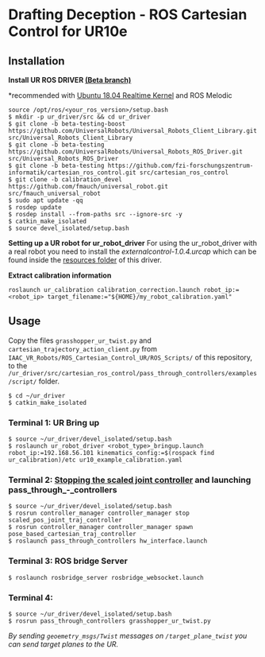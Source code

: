 # Drafting Deception - ROS Cartesian Control for UR10e

## Installation ##
**Install UR ROS DRIVER [(Beta branch)](https://github.com/UniversalRobots/Universal_Robots_ROS_Driver/tree/beta-testing#Building)**

*recommended with [Ubuntu 18.04 Realtime Kernel](https://github.com/UniversalRobots/Universal_Robots_ROS_Driver/blob/beta-testing/ur_robot_driver/doc/real_time.md) and ROS Melodic 

```
source /opt/ros/<your_ros_version>/setup.bash
$ mkdir -p ur_driver/src && cd ur_driver
$ git clone -b beta-testing-boost https://github.com/UniversalRobots/Universal_Robots_Client_Library.git src/Universal_Robots_Client_Library
$ git clone -b beta-testing https://github.com/UniversalRobots/Universal_Robots_ROS_Driver.git src/Universal_Robots_ROS_Driver
$ git clone -b beta-testing https://github.com/fzi-forschungszentrum-informatik/cartesian_ros_control.git src/cartesian_ros_control
$ git clone -b calibration_devel https://github.com/fmauch/universal_robot.git src/fmauch_universal_robot
$ sudo apt update -qq
$ rosdep update
$ rosdep install --from-paths src --ignore-src -y
$ catkin_make_isolated
$ source devel_isolated/setup.bash
```

**Setting up a UR robot for ur_robot_driver**
For using the ur_robot_driver with a real robot you need to install the *externalcontrol-1.0.4.urcap* which can be found inside the [resources folder](https://github.com/UniversalRobots/Universal_Robots_ROS_Driver/tree/beta-testing/ur_robot_driver/resources) of this driver.



**Extract calibration information**

```roslaunch ur_calibration calibration_correction.launch robot_ip:=<robot_ip> target_filename:="${HOME}/my_robot_calibration.yaml" ```



## Usage

Copy the files `grasshopper_ur_twist.py` and `cartesian_trajectory_action_client.py` from `IAAC_VR_Robots/ROS_Cartesian_Control_UR/ROS_Scripts/` of this repository, to the `/ur_driver/src/cartesian_ros_control/pass_through_controllers/examples/script/` folder. 

```
$ cd ~/ur_driver
$ catkin_make_isolated
```


### Terminal 1:  UR Bring up

``` 
$ source ~/ur_driver/devel_isolated/setup.bash
$ roslaunch ur_robot_driver <robot_type>_bringup.launch robot_ip:=192.168.56.101 kinematics_config:=$(rospack find ur_calibration)/etc ur10_example_calibration.yaml 
```


### Terminal 2:  [Stopping the scaled joint controller](https://github.com/UniversalRobots/Universal_Robots_ROS_Driver/issues/373) and launching pass_through_-_controllers

``` 
$ source ~/ur_driver/devel_isolated/setup.bash
$ rosrun controller_manager controller_manager stop scaled_pos_joint_traj_controller
$ rosrun controller_manager controller_manager spawn pose_based_cartesian_traj_controller
$ roslaunch pass_through_controllers hw_interface.launch
```

### Terminal 3: ROS bridge Server
``` 
$ roslaunch rosbridge_server rosbridge_websocket.launch
```

### Terminal 4: 
```
$ source ~/ur_driver/devel_isolated/setup.bash
$ rosrun pass_through_controllers grasshopper_ur_twist.py
```

*By sending `geoemetry_msgs/Twist` messages on `/target_plane_twist` you can send target planes to the UR.*
